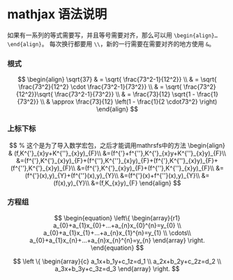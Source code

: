 # mathjax 语法说明





如果有一系列的等式需要写，并且等号需要对齐，那么可以用 `\begin{align}…\end{align}`。
每次换行都要用 `\\`，新的一行需要在需要对齐的地方使用 `&`。



### 根式

$$
\begin{align}
\sqrt{37} & = \sqrt{ \frac{73^2-1}{12^2}} \\
& = \sqrt{ \frac{73^2}{12^2} \cdot \frac{73^2-1}{73^2}} \\ 
& = \sqrt{ \frac{73^2}{12^2}}\sqrt{ \frac{73^2-1}{73^2}} \\
& = \frac{73}{12} \sqrt{1 - \frac{1}{73^2}} \\ 
& \approx \frac{73}{12} \left(1 - \frac{1}{2 \cdot73^2} \right)
\end{align}
$$

### 上标下标


$$
% 这个是为了导入数学宏包，之后才能调用mathrsfs中的方法
\begin{align}
& (f,K^{'}_{x}y+K^{''}_{x}y)_{F}\\
&=(f^{'}+f^{''},K^{'}_{x}y+K^{''}_{x}y)_{F}\\
&=(f^{'},K^{'}_{x}y)_{F}+(f^{''},K^{''}_{x}y)_{F}+(f^{'},K^{''}_{x}y)_{F}+(f^{''},K^{'}_{x}y)_{F}\\
&=(f^{'},K^{'}_{x}y)_{F}+(f^{''},K^{''}_{x}y)_{F}\\
&=(f^{'}(x),y)_{Y}+(f^{''}(x),y)_{Y}\\
&=(f^{'}(x)+f^{''}(x),y)_{Y}\\
&=(f(x),y)_{Y}\\
&=(f,K_{x}y)_{F}
\end{align}
$$


### 方程组

$$
\begin{equation}   
\left\{
  \begin{array}{r1}
  a_{0}+a_{1}x_{0}+...+a_{n}x_{0}^{n}=y_{0} \\
  a_{0}+a_{1}x_{1}+...+a_{n}x_{1}^{n}=y_{1} \\
  \cdots\\
  a_{0}+a_{1}x_{n}+...+a_{n}x_{n}^{n}=y_{n} 
  \end{array}
\right.
\end{equation}
$$

$$
\left \{ 
\begin{array}{c}
a_1x+b_1y+c_1z=d_1 \\ 
a_2x+b_2y+c_2z=d_2 \\ 
a_3x+b_3y+c_3z=d_3
\end{array}
\right.
$$







